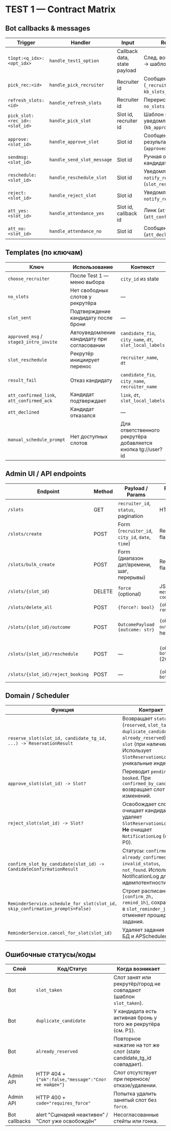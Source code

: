 # TEST 1 — Contract Matrix

## Bot callbacks & messages
| Trigger | Handler | Input | Response / Template | Notes |
|---------|---------|-------|---------------------|-------|
| `t1opt:<q_idx>:<opt_idx>` | `handle_test1_option` | Callback data, state payload | След. вопрос или `finalize_test1` → шаблон `t1_done` | Валидирует через `Test1Payload`, антидубли по `t1_current_idx`. |
| `pick_rec:<id>` | `handle_pick_recruiter` | Recruiter id | Сообщение с клавиатурой слотов (`_recruiter_header`, `kb_slots_for_recruiter`) | Проверка активного рекрутёра и соответствия городу. |
| `refresh_slots:<id>` | `handle_refresh_slots` | Recruiter id | Перерисовка клавиатуры, шаблон `no_slots` при пустом списке | Отвечает `"Обновлено"`. |
| `pick_slot:<rec_id>:<slot_id>` | `handle_pick_slot` | Slot id, recruiter id | Шаблон `slot_sent` кандидату; уведомление рекрутёру (`kb_approve`) | `reserve_slot()` возвращает статусы `reserved/duplicate_candidate/slot_taken`. |
| `approve:<slot_id>` | `handle_approve_slot` | Slot id | Сообщение рекрутёру о результате + отправка кандидату (`approved_msg`/`stage3_intro_invite`) | Пишет NotificationLog `candidate_interview_confirmed`, планирует напоминания. |
| `sendmsg:<slot_id>` | `handle_send_slot_message` | Slot id | Ручная отправка сообщения кандидату | Доступно после согласования. |
| `reschedule:<slot_id>` | `handle_reschedule_slot` | Slot id | Уведомление рекрутёру + `notify_reschedule` кандидату (`slot_reschedule`) | Освобождает слот (`reject_slot`), отменяет напоминания. |
| `reject:<slot_id>` | `handle_reject_slot` | Slot id | Уведомление рекрутёру + `notify_rejection` (`result_fail`) | Слот → FREE, state → `flow="rejected"`. |
| `att_yes:<slot_id>` | `handle_attendance_yes` | Slot id, callback id | Линк (`att_confirmed_link`), ACK (`att_confirmed_ack`) | Dedup через `register_callback` + NotificationLog `candidate_confirm`. |
| `att_no:<slot_id>` | `handle_attendance_no` | Slot id | Сообщение кандидату (`att_declined`), слот → FREE | Рекрутёр получает уведомление, кандидат возвращён к выбору. |

## Templates (по ключам)
| Ключ | Использование | Контекст |
|------|---------------|----------|
| `choose_recruiter` | После Test 1 — меню выбора | `city_id` из state |
| `no_slots` | Нет свободных слотов у рекрутёра | — |
| `slot_sent` | Подтверждение кандидату после брони | — |
| `approved_msg` / `stage3_intro_invite` | Автоуведомление кандидату при согласовании | `candidate_fio`, `city_name`, `dt`, `slot_local_labels` |
| `slot_reschedule` | Рекрутёр инициирует перенос | `recruiter_name`, `dt` |
| `result_fail` | Отказ кандидату | `candidate_fio`, `city_name`, `recruiter_name` |
| `att_confirmed_link`, `att_confirmed_ack` | Кандидат подтверждает | `link`, `dt`, `slot_local_labels` |
| `att_declined` | Кандидат отказался | — |
| `manual_schedule_prompt` | Нет доступных слотов | Для ответственного рекрутёра добавляется кнопка tg://user?id |

## Admin UI / API endpoints
| Endpoint | Method | Payload / Params | Response / Codes | Логика |
|----------|--------|------------------|------------------|--------|
| `/slots` | GET | `recruiter_id`, `status`, pagination | HTML | Вывод списка слотов + counters (см. P2). |
| `/slots/create` | POST | Form (`recruiter_id`, `city_id`, `date`, `time`) | Redirect + flash | Создаёт единичный слот. |
| `/slots/bulk_create` | POST | Form (диапазон дат/времени, шаг, перерывы) | Redirect + flash | Массовое создание слотов. |
| `/slots/{slot_id}` | DELETE | `force` (optional) | JSON `{ok, message, code?}` | Удаление слота, `code="requires_force"` при занятом слоте. |
| `/slots/delete_all` | POST | `{force?: bool}` | `{ok, deleted, remaining}` | Массовое удаление. |
| `/slots/{slot_id}/outcome` | POST | `OutcomePayload {outcome: str}` | `{ok, message, outcome}` + header `X-Bot` | Фиксирует исход интервью, опционально триггерит Test 2. |
| `/slots/{slot_id}/reschedule` | POST | — | `{ok, message, bot_notified}` (200/400/404) | Вызывает `reschedule_slot_booking` → `reject_slot` + `notify_reschedule`. |
| `/slots/{slot_id}/reject_booking` | POST | — | `{ok, message, bot_notified}` | `reject_slot_booking` → `notify_rejection`. |

## Domain / Scheduler
| Функция | Контракт |
|---------|----------|
| `reserve_slot(slot_id, candidate_tg_id, ...) -> ReservationResult` | Возвращает `status` (`reserved`, `slot_taken`, `duplicate_candidate`, `already_reserved`) и `slot` (при наличии). Использует `SlotReservationLock` + уникальные индексы. |
| `approve_slot(slot_id) -> Slot?` | Переводит `pending` → `booked`. При `confirmed_by_candidate` возвращает слот без изменений. |
| `reject_slot(slot_id) -> Slot?` | Освобождает слот, очищает кандидата, удаляет `SlotReservationLock`. **Не** очищает `NotificationLog` (см. P0). |
| `confirm_slot_by_candidate(slot_id) -> CandidateConfirmationResult` | Статусы: `confirmed`, `already_confirmed`, `invalid_status`, `not_found`. Использует NotificationLog для идемпотентности. |
| `ReminderService.schedule_for_slot(slot_id, skip_confirmation_prompts=False)` | Строит расписание `[confirm_2h, remind_1h]`, сохраняет в `slot_reminder_jobs`, отменяет прошедшие задания. |
| `ReminderService.cancel_for_slot(slot_id)` | Удаляет задания из БД и APScheduler. |

## Ошибочные статусы/коды
| Слой | Код/Статус | Когда возникает |
|------|------------|-----------------|
| Bot | `slot_taken` | Слот занят или рекрутёр/город не совпадают (шаблон `slot_taken`). |
| Bot | `duplicate_candidate` | У кандидата есть активная бронь у того же рекрутёра (см. P1). |
| Bot | `already_reserved` | Повторное нажатие на тот же слот (state candidate_tg_id совпадает). |
| Admin API | HTTP 404 + `{"ok":false,"message":"Слот не найден"}` | Слот отсутствует при переносе/отказе/удалении. |
| Admin API | HTTP 400 + `code="requires_force"` | Попытка удалить занятый слот без `force`. |
| Bot callbacks | alert "Сценарий неактивен" / "Слот уже освобождён" | Несогласованные стейты или гонка. |
